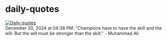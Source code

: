 # daily-quotes
[![Daily quotes](https://github.com/ceepu8/daily-quotes/actions/workflows/daily-quote.yml/badge.svg)](https://github.com/ceepu8/daily-quotes/actions/workflows/daily-quote.yml)<br/>
December 20, 2024 at 04:38 PM: "Champions have to have the skill and the will. But the will must be stronger than the skill." - Muhammad Ali
